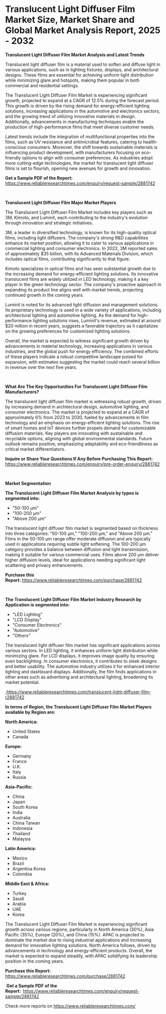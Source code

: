 <p><h1>Translucent Light Diffuser Film Market Size, Market Share and Global Market Analysis Report, 2025 - 2032</h1></p><p><strong>Translucent Light Diffuser Film Market Analysis and Latest Trends</strong></p>
<p><p>Translucent light diffuser film is a material used to soften and diffuse light in various applications, such as in lighting fixtures, displays, and architectural designs. These films are essential for achieving uniform light distribution while minimizing glare and hotspots, making them popular in both commercial and residential settings. </p><p>The Translucent Light Diffuser Film Market is experiencing significant growth, projected to expand at a CAGR of 12.5% during the forecast period. This growth is driven by the rising demand for energy-efficient lighting solutions, increasing applications in the automotive and electronics sectors, and the growing trend of utilizing innovative materials in design. Additionally, advancements in manufacturing techniques enable the production of high-performance films that meet diverse customer needs.</p><p>Latest trends include the integration of multifunctional properties into the films, such as UV resistance and antimicrobial features, catering to health-conscious consumers. Moreover, the shift towards sustainable materials is influencing product development, with manufacturers focusing on eco-friendly options to align with consumer preferences. As industries adopt more cutting-edge technologies, the market for translucent light diffuser films is set to flourish, opening new avenues for growth and innovation.</p></p>
<p><strong>Get a Sample PDF of the Report:&nbsp;</strong> <a href="https://www.reliableresearchtimes.com/enquiry/request-sample/2881742?utm_campaign=2989&utm_medium=2&utm_source=Github&utm_content=ia&utm_term=12032025&utm_id=translucent-light-diffuser-film">https://www.reliableresearchtimes.com/enquiry/request-sample/2881742</a></p>
<p>&nbsp;</p>
<p><strong>Translucent Light Diffuser Film Major Market Players</strong></p>
<p><p>The Translucent Light Diffuser Film Market includes key players such as 3M, Kimoto, and Luminit, each contributing to the industry's evolution through innovation and strategic initiatives. </p><p>3M, a leader in diversified technology, is known for its high-quality optical films, including light diffusers. The company's strong R&D capabilities enhance its market position, allowing it to cater to various applications in commercial lighting and consumer electronics. In 2022, 3M reported sales of approximately $35 billion, with its Advanced Materials Division, which includes optical films, contributing significantly to that figure.</p><p>Kimoto specializes in optical films and has seen substantial growth due to the increasing demand for energy-efficient lighting solutions. Its innovative translucent films are widely utilized in LED technology, making it a key player in the green technology sector. The company's proactive approach in expanding its product line aligns well with market trends, projecting continued growth in the coming years.</p><p>Luminit is noted for its advanced light diffusion and management solutions. Its proprietary technology is used in a wide variety of applications, including architectural lighting and automotive lighting. As the demand for high-performance lighting solutions rises, Luminit's revenue, estimated at around $20 million in recent years, suggests a favorable trajectory as it capitalizes on the growing preferences for customized lighting solutions.</p><p>Overall, the market is expected to witness significant growth driven by advancements in material technology, increasing applications in various industries, and the global push for energy efficiency. The combined efforts of these players indicate a robust competitive landscape poised for expansion, with estimates suggesting the market could reach several billion in revenue over the next five years.</p></p>
<p>&nbsp;</p>
<p><strong>What Are The Key Opportunities For Translucent Light Diffuser Film Manufacturers?</strong></p>
<p><p>The translucent light diffuser film market is witnessing robust growth, driven by increasing demand in architectural design, automotive lighting, and consumer electronics. The market is projected to expand at a CAGR of approximately 6% from 2023 to 2030, fueled by advancements in film technology and an emphasis on energy-efficient lighting solutions. The rise of smart homes and IoT devices further propels demand for customizable diffusion materials. Key players are innovating with sustainable and recyclable options, aligning with global environmental standards. Future outlook remains positive, emphasizing adaptability and eco-friendliness as critical market differentiators.</p></p>
<p><strong>Inquire or Share Your Questions If Any Before Purchasing This Report:</strong> <a href="https://www.reliableresearchtimes.com/enquiry/pre-order-enquiry/2881742?utm_campaign=2989&utm_medium=2&utm_source=Github&utm_content=ia&utm_term=12032025&utm_id=translucent-light-diffuser-film">https://www.reliableresearchtimes.com/enquiry/pre-order-enquiry/2881742</a></p>
<p>&nbsp;</p>
<p><strong>Market Segmentation</strong></p>
<p><strong>The Translucent Light Diffuser Film Market Analysis by types is segmented into:</strong></p>
<p><ul><li>"50-100 µm"</li><li>"100-200 µm"</li><li>"Above 200 µm"</li></ul></p>
<p><p>The translucent light diffuser film market is segmented based on thickness into three categories: "50-100 µm," "100-200 µm," and "Above 200 µm." Films in the 50-100 µm range offer moderate diffusion and are typically used in applications requiring subtle light softening. The 100-200 µm category provides a balance between diffusion and light transmission, making it suitable for various commercial uses. Films above 200 µm deliver higher diffusion levels, ideal for applications needing significant light scattering and privacy enhancements.</p></p>
<p><strong>Purchase this Report:&nbsp;</strong><a href="https://www.reliableresearchtimes.com/purchase/2881742?utm_campaign=2989&utm_medium=2&utm_source=Github&utm_content=ia&utm_term=12032025&utm_id=translucent-light-diffuser-film">https://www.reliableresearchtimes.com/purchase/2881742</a></p>
<p>&nbsp;</p>
<p><strong>The Translucent Light Diffuser Film Market Industry Research by Application is segmented into:</strong></p>
<p><ul><li>"LED Lighting"</li><li>"LCD Display"</li><li>"Consumer Electronics"</li><li>"Automotive"</li><li>"Others"</li></ul></p>
<p><p>The translucent light diffuser film market has significant applications across various sectors. In LED lighting, it enhances uniform light distribution while minimizing glare. For LCD displays, it improves image quality by ensuring even backlighting. In consumer electronics, it contributes to sleek designs and better usability. The automotive industry utilizes it for enhanced interior lighting and dashboard displays. Additionally, the film finds applications in other areas such as advertising and architectural lighting, broadening its market potential.</p></p>
<p><a href="https://www.reliableresearchtimes.com/translucent-light-diffuser-film-r2881742?utm_campaign=2989&utm_medium=2&utm_source=Github&utm_content=ia&utm_term=12032025&utm_id=translucent-light-diffuser-film">&nbsp;https://www.reliableresearchtimes.com/translucent-light-diffuser-film-r2881742</a></p>
<p><strong>In terms of Region, the Translucent Light Diffuser Film Market Players available by Region are:</strong></p>
<p>
    <p> <strong> North America: </strong>
        <ul>
            <li>United States</li>
            <li>Canada</li>
        </ul>
        </p> 
    <p> <strong> Europe: </strong>
        <ul>
            <li>Germany</li>
            <li>France</li>
            <li>U.K.</li>
            <li>Italy</li>
            <li>Russia</li>
        </ul>
        </p> 
    <p> <strong> Asia-Pacific: </strong>
        <ul>
            <li>China</li>
            <li>Japan</li>
            <li>South Korea</li>
            <li>India</li>
            <li>Australia</li>
            <li>China Taiwan</li>
            <li>Indonesia</li>
            <li>Thailand</li>
            <li>Malaysia</li>
        </ul>
        </p> 
    <p> <strong> Latin America: </strong>
        <ul>
            <li>Mexico</li>
            <li>Brazil</li>
            <li>Argentina Korea</li>
            <li>Colombia</li>
        </ul>
        </p> 
    <p> <strong> Middle East & Africa: </strong>
        <ul>
            <li>Turkey</li>
            <li>Saudi</li>
            <li>Arabia</li>
            <li>UAE</li>
            <li>Korea</li>
        </ul>
    </p>
    </p>
<p><p>The Translucent Light Diffuser Film Market is experiencing significant growth across various regions, particularly in North America (30%), Asia Pacific (35%), Europe (20%), and China (15%). APAC is projected to dominate the market due to rising industrial applications and increasing demand for innovative lighting solutions. North America follows, driven by advancements in technology and energy-efficient products. Overall, the market is expected to expand steadily, with APAC solidifying its leadership position in the coming years.</p></p>
<p><strong>Purchase this Report: </strong><a href="https://www.reliableresearchtimes.com/purchase/2881742?utm_campaign=2989&utm_medium=2&utm_source=Github&utm_content=ia&utm_term=12032025&utm_id=translucent-light-diffuser-film">https://www.reliableresearchtimes.com/purchase/2881742</a></p>
<p>&nbsp;<strong>Get a Sample PDF of the Report:&nbsp;&nbsp;</strong><a href="https://www.reliableresearchtimes.com/enquiry/request-sample/2881742?utm_campaign=2989&utm_medium=2&utm_source=Github&utm_content=ia&utm_term=12032025&utm_id=translucent-light-diffuser-film">https://www.reliableresearchtimes.com/enquiry/request-sample/2881742</a></p>
<p><strong></strong></p>
<p>Check more reports on <a href="https://www.reliableresearchtimes.com/?utm_campaign=2989&utm_medium=2&utm_source=Github&utm_content=ia&utm_term=12032025&utm_id=translucent-light-diffuser-film">https://www.reliableresearchtimes.com/</a></p>